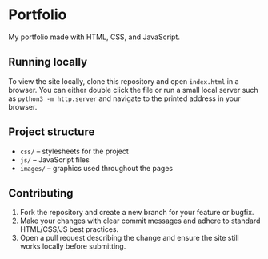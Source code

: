 # Portfolio

My portfolio made with HTML, CSS, and JavaScript. </br>

## Running locally

To view the site locally, clone this repository and open `index.html` in a browser. You can either double click the file or run a small local server such as `python3 -m http.server` and navigate to the printed address in your browser.

## Project structure

- `css/` – stylesheets for the project
- `js/` – JavaScript files
- `images/` – graphics used throughout the pages

## Contributing

1. Fork the repository and create a new branch for your feature or bugfix.
2. Make your changes with clear commit messages and adhere to standard HTML/CSS/JS best practices.
3. Open a pull request describing the change and ensure the site still works locally before submitting.
